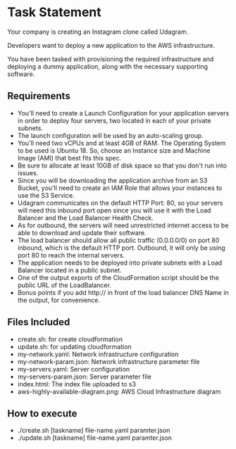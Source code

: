 # Task Statement

Your company is creating an Instagram clone called Udagram.

Developers want to deploy a new application to the AWS infrastructure.

You have been tasked with provisioning the required infrastructure and deploying a dummy application, along with the necessary supporting software.

## Requirements

- You'll need to create a Launch Configuration for your application servers in order to deploy four servers, two located in each of your private subnets.
- The launch configuration will be used by an auto-scaling group.
- You'll need two vCPUs and at least 4GB of RAM. The Operating System to be used is Ubuntu 18. So, choose an Instance size and Machine Image (AMI) that best fits this spec.
- Be sure to allocate at least 10GB of disk space so that you don't run into issues.
- Since you will be downloading the application archive from an S3 Bucket, you'll need to create an IAM Role that allows your instances to use the S3 Service.
- Udagram communicates on the default HTTP Port: 80, so your servers will need this inbound port open since you will use it with the Load Balancer and the Load Balancer Health Check.
- As for outbound, the servers will need unrestricted internet access to be able to download and update their software.
- The load balancer should allow all public traffic (0.0.0.0/0) on port 80 inbound, which is the default HTTP port. Outbound, it will only be using port 80 to reach the internal servers.
- The application needs to be deployed into private subnets with a Load Balancer located in a public subnet.
- One of the output exports of the CloudFormation script should be the public URL of the LoadBalancer.
- Bonus points if you add http:// in front of the load balancer DNS Name in the output, for convenience.

## Files Included

- create.sh: for create cloudformation
- update.sh: for updating cloudformation
- my-network.yaml: Network infrastructure configuration
- my-network-param.json: Network infrastructure parameter file
- my-servers.yaml: Server configuration
- my-servers-param.json: Server parameter file
- index.html: The index file uploaded to s3
- aws-highly-available-diagram.png: AWS Cloud Infrastructure diagram

## How to execute

- ./create.sh [taskname] file-name.yaml paramter.json
- ./update.sh [taskname] file-name.yaml paramter.json
